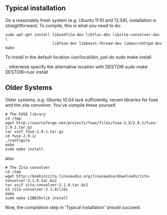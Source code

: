 ## Typical installation ##

On a reasonably fresh system (e.g. Ubuntu 11.10 and 12.04), installation is
straightforward. To compile, this is what you need to do:

    sudo apt-get install libsndfile-dev libflac-dev libzita-convolver-dev \
                         libfuse-dev libboost-thread-dev libmicrohttpd-dev
    make

To install in the default location /usr/local/bin, just do
    sudo make install

.. otherwise specify the alternative location with DESTDIR
    sudo make DESTDIR=/usr install

## Older Systems ##
Older systems, e.g. Ubuntu 10.04 lack sufficiently, recent libraries for fuse
and the zita convolver. You've compile these yourself.

    # The FUSE library
    cd /tmp
    wget http://sourceforge.net/projects/fuse/files/fuse-2.X/2.9.1/fuse-2.9.1.tar.gz
    tar xvzf fuse-2.9.1.tar.gz
    cd fuse-2.9.1/
    ./configure
    make
    sudo make install

also

    # The Zita convolver
    cd /tmp
    wget http://kokkinizita.linuxaudio.org/linuxaudio/downloads/zita-convolver-3.1.0.tar.bz2
    tar xvjf zita-convolver-3.1.0.tar.bz2
    cd zita-convolver-3.1.0/libs
    make
    sudo make LIBDIR=lib install

Now, the compilation step in 'Typical installation' should succeed.
